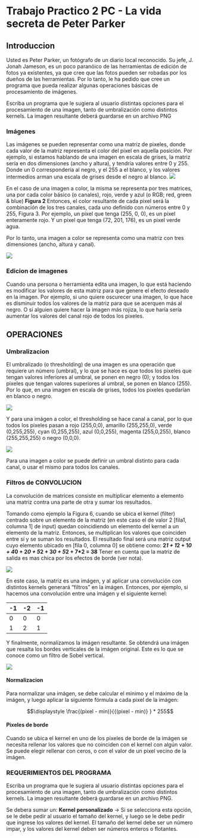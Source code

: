 # Trabajo Practico 2 PC - La vida secreta de Peter Parker
## Introduccion
Usted es Peter Parker, un fotógrafo de un diario local reconocido. Su jefe, J. Jonah Jameson, es un poco paranóico de las herramientas 
de edición de fotos ya existentes, ya que cree que las fotos pueden ser robadas por los dueños de las herramientas. Por lo tanto,
le ha pedido que cree un programa que pueda realizar algunas operaciones básicas de procesamiento de imágenes.


Escriba un programa que le sugiera al usuario distintas opciones para el procesamiento de una imagen, 
tanto de umbralización como distintos kernels. La imagen resultante deberá guardarse en un archivo PNG

### Imágenes
Las imágenes se pueden representar como una matriz de pixeles, donde cada valor de la matriz representa el color del pixel en aquella posición. Por ejemplo, si estamos hablando de una imagen en escala de grises, la matriz sería en dos dimensiones (ancho y altura), y tendría valores entre 0 y 255. Donde un 0 correspondería al negro, y el 255 a el blanco, y los valores intermedios arman una escala de grises desde el negro al blanco.
![](https://udesa-pc.github.io/tps/tp2/img/grayscale.png)

En el caso de una imagen a color, la misma se representa por tres matrices, una por cada color básico (o canales), rojo, verde y azul 
(o RGB; red, green & blue) **Figura 2** 
Entonces, el color resultante de cada pixel será la combinación de los tres canales, cada uno definido con números entre 0 y 255, Figura 3. Por ejemplo, un pixel que tenga (255, 0, 0), es un pixel enteramente rojo. Y un pixel que tenga (72, 201, 176), es un pixel verde agua.

Por lo tanto, una imagen a color se representa como una matriz con tres dimensiones (ancho, altura y canal).

![](https://udesa-pc.github.io/tps/tp2/img/color_img_matrix.png)

### Edicion de imagenes
Cuando una persona o herramienta edita una imagen, lo que está haciendo es modificar los valores de esta matriz para que genere el efecto deseado
en la imagen. Por ejemplo, si uno quiere oscurecer una imagen, lo que hace es disminuir todos los valores de la matriz para que se acerquen más al
negro. O si alguien quiere hacer la imagen más rojiza, lo que haría sería aumentar los valores del canal rojo de todos los pixeles.

## OPERACIONES
### Umbralizacion 
El umbralizado (o thresholding) de una imagen es una operación que requiere un número (umbral), y lo que se hace es que todos 
los pixeles que tengan valores inferiores al umbral, se ponen en negro (0); y todos los pixeles que tengan valores 
superiores al umbral, se ponen en blanco (255). Por lo que, en una imagen en escala de grises, todos los pixeles quedarían en blanco o negro.

![](https://udesa-pc.github.io/tps/tp2/img/threshold.png)

Y para una imágen a color, el thresholding se hace canal a canal, por lo que todos los pixeles pasan a rojo (255,0,0), 
amarillo (255,255,0), verde (0,255,255), cyan (0,255,255), azul (0,0,255), magenta (255,0,255), blanco (255,255,255) o negro (0,0,0).

![](https://udesa-pc.github.io/tps/tp2/img/threshold_color.png)

Para una imagen a color se puede definir un umbral distinto para cada canal, o usar el mismo para todos los canales.
### Filtros de CONVOLUCION 
La convolución de matrices consiste en multiplicar elemento a elemento una matriz contra una parte de otra y sumar los resultados.

Tomando como ejemplo la Figura 6, cuando se ubica el kernel (filter) centrado sobre un elemento de la matriz (en este caso el de valor 2 [fila1, columna 1] de input)
quedan coincidiendo un elemento del kernel a un elemento de la matriz. Entonces, se multiplican los valores que coinciden entre sí y se suman los resultados.
El resultado final será una matriz output cuyo elemento ubicado en [fila 0, columna 0] se obtiene como: 
**2*1 + 1*2 + 1*0 + 4*0 + 2*0 + 5*2 + 3*0 + 5*2 + 7*2 = 38**
Tener en cuenta que la matriz de salida es mas chica por los efectos de borde (ver nota).

![](https://udesa-pc.github.io/tps/tp2/img/convolution.png)

En este caso, la matriz es una imágen, y al aplicar una convolución con distintos kernels generará “filtros” en
la imágen. Entonces, por ejemplo, si hacemos una convolución entre una imágen y el siguiente kernel:

|  -1   |  -2   |  -1   |
|----- |----- |----- |
|  0   |  0   |  0   |
|  1   |  2   |  1   |

Y finalmente, normalizamos la imágen resultante. Se obtendrá una imágen que resalta los bordes verticales de la 
imágen original. Este es lo que se conoce como un filtro de Sobel vertical.

![](https://udesa-pc.github.io/tps/tp2/img/sobel_vertical.png)


#### Normalizacion
Para normalizar una imágen, se debe calcular el mínimo y el máximo de la imágen, y luego aplicar la 
siguiente fórmula a cada pixel de la imágen: 

```math
\displaystyle 
    \frac{(pixel - min)}{{(pixel - min)}
        } * 255
```
#### Pixeles de borde
Cuando se ubica el kernel en uno de los pixeles de borde de la imágen se necesita rellenar los valores que no
coinciden con el kernel con algún valor. Se puede elegir rellenar con ceros, o con el valor de un pixel vecino
de la imágen.

### REQUERIMIENTOS DEL PROGRAMA
Escriba un programa que le sugiera al usuario distintas opciones para el procesamiento de una imagen, tanto de
umbralización como distintos kernels. La imagen resultante deberá guardarse en un archivo PNG.

Se debera sumar un:
**Kernel personalizado**
-> Si se selecciona esta opción, se le debe pedir al usuario el tamaño del kernel, y luego se le debe pedir que ingrese los valores del kernel. El tamaño del kernel debe ser un número impar, y los valores del kernel deben ser números enteros o flotantes.
